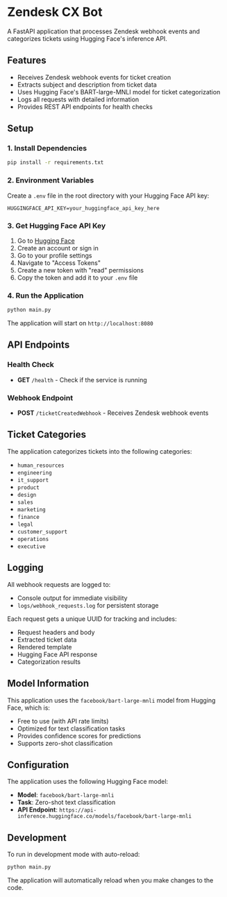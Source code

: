 # Zendesk CX Bot

A FastAPI application that processes Zendesk webhook events and categorizes tickets using Hugging Face's inference API.

## Features

- Receives Zendesk webhook events for ticket creation
- Extracts subject and description from ticket data
- Uses Hugging Face's BART-large-MNLI model for ticket categorization
- Logs all requests with detailed information
- Provides REST API endpoints for health checks

## Setup

### 1. Install Dependencies

```bash
pip install -r requirements.txt
```

### 2. Environment Variables

Create a `.env` file in the root directory with your Hugging Face API key:

```env
HUGGINGFACE_API_KEY=your_huggingface_api_key_here
```

### 3. Get Hugging Face API Key

1. Go to [Hugging Face](https://huggingface.co/)
2. Create an account or sign in
3. Go to your profile settings
4. Navigate to "Access Tokens"
5. Create a new token with "read" permissions
6. Copy the token and add it to your `.env` file

### 4. Run the Application

```bash
python main.py
```

The application will start on `http://localhost:8080`

## API Endpoints

### Health Check
- **GET** `/health` - Check if the service is running

### Webhook Endpoint
- **POST** `/ticketCreatedWebhook` - Receives Zendesk webhook events

## Ticket Categories

The application categorizes tickets into the following categories:

- `human_resources`
- `engineering`
- `it_support`
- `product`
- `design`
- `sales`
- `marketing`
- `finance`
- `legal`
- `customer_support`
- `operations`
- `executive`

## Logging

All webhook requests are logged to:
- Console output for immediate visibility
- `logs/webhook_requests.log` for persistent storage

Each request gets a unique UUID for tracking and includes:
- Request headers and body
- Extracted ticket data
- Rendered template
- Hugging Face API response
- Categorization results

## Model Information

This application uses the `facebook/bart-large-mnli` model from Hugging Face, which is:
- Free to use (with API rate limits)
- Optimized for text classification tasks
- Provides confidence scores for predictions
- Supports zero-shot classification

## Configuration

The application uses the following Hugging Face model:
- **Model**: `facebook/bart-large-mnli`
- **Task**: Zero-shot text classification
- **API Endpoint**: `https://api-inference.huggingface.co/models/facebook/bart-large-mnli`

## Development

To run in development mode with auto-reload:

```bash
python main.py
```

The application will automatically reload when you make changes to the code.
